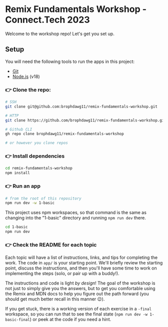 # Remix Fundamentals Workshop - Connect.Tech 2023

Welcome to the workshop repo! Let's get you set up.

## Setup

You will need the following tools to run the apps in this project:

- [Git](https://git-scm.com/)
- [Node.js](https://nodejs.org/en) (v18)

### 👉 Clone the repo:

```sh
# SSH
git clone git@github.com:brophdawg11/remix-fundamentals-workshop.git

# HTTP
git clone https://github.com/brophdawg11/remix-fundamentals-workshop.git

# Github CLI
gh repo clone brophdawg11/remix-fundamentals-workshop

# or however you clone repos
```

### 👉 Install dependencies

```sh
cd remix-fundamentals-workshop
npm install
```

### 👉 Run an app

```sh
# from the root of this repository
npm run dev -w 1-basic
```

This project uses npm workspaces, so that command is the same as changing into the "1-basic" directory and running `npm run dev` there.

```sh
cd 1-basic
npm run dev
```

### 👉 Check the README for each topic

Each topic will have a list of instructions, links, and tips for completing the work. The code in `app/` is your starting point. We'll briefly review the starting point, discuss the instructions, and then you'll have some time to work on implementing the steps (solo, or pair up with a buddy!).

The instructions and code is light _by design_! The goal of the workshop is not just to simply give you the answers, but to get you comfortable using the Remix and MDN docs to help you figure out the path forward (you should get much better recall in this manner 😉).

If you get stuck, there is a working version of each exercise in a `-final` workspace, so you can run that to see the final state (`npm run dev -w 1-basic-final`) or peek at the code if you need a hint.
